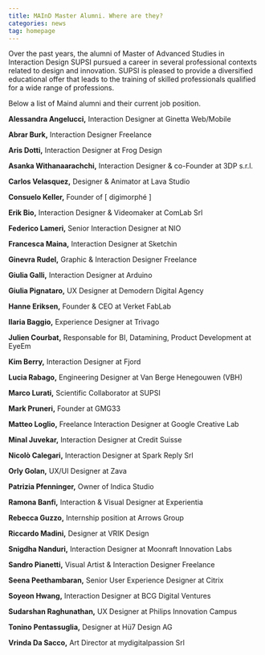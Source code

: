 ```yaml
---
title: MAInD Master Alumni. Where are they?
categories: news
tag: homepage
---
```


Over the past years, the alumni of Master of Advanced Studies in Interaction Design SUPSI pursued a career in several professional contexts related to design and innovation. SUPSI is pleased to provide a diversified educational offer that leads to the training of skilled professionals qualified for a wide range of professions.

Below a list of Maind alumni and their current job position.


**Alessandra Angelucci,** Interaction Designer at Ginetta Web/Mobile

**Abrar Burk,** Interaction Designer Freelance

**Aris Dotti,** Interaction Designer at Frog Design

**Asanka Withanaarachchi,** Interaction Designer & co-Founder at 3DP s.r.l.

**Carlos Velasquez,** Designer & Animator at Lava Studio

**Consuelo Keller,** Founder of [ digimorphé ]

**Erik Bio,** Interaction Designer & Videomaker at ComLab Srl

**Federico Lameri,** Senior Interaction Designer at NIO

**Francesca Maina,** Interaction Designer at Sketchin

**Ginevra Rudel,** Graphic & Interaction Designer Freelance

**Giulia Galli,** Interaction Designer at Arduino

**Giulia Pignataro,** UX Designer at Demodern Digital Agency

**Hanne Eriksen,** Founder & CEO at Verket FabLab

**Ilaria Baggio,** Experience Designer at Trivago

**Julien Courbat,** Responsable for BI, Datamining, Product Development at EyeEm

**Kim Berry,** Interaction Designer at Fjord

**Lucia Rabago,** Engineering Designer at Van Berge Henegouwen (VBH)

**Marco Lurati,** Scientific Collaborator at SUPSI

**Mark Pruneri,** Founder at GMG33

**Matteo Loglio,** Freelance Interaction Designer at Google Creative Lab

**Minal Juvekar,** Interaction Designer at Credit Suisse

**Nicolò Calegari,** Interaction Designer at Spark Reply Srl

**Orly Golan,** UX/UI Designer at Zava

**Patrizia Pfenninger,** Owner of Indica Studio

**Ramona Banfi,** Interaction & Visual Designer at Experientia

**Rebecca Guzzo,** Internship position at Arrows Group

**Riccardo Madini,** Designer at VRIK Design

**Snigdha Nanduri,** Interaction Designer at Moonraft Innovation Labs

**Sandro Pianetti,** Visual Artist & Interaction Designer Freelance

**Seena Peethambaran,** Senior User Experience Designer at Citrix

**Soyeon Hwang,** Interaction Designer at BCG Digital Ventures

**Sudarshan Raghunathan,** UX Designer at Philips Innovation Campus

**Tonino Pentassuglia,** Designer at Hü7 Design AG

**Vrinda Da Sacco,** Art Director at mydigitalpassion Srl
